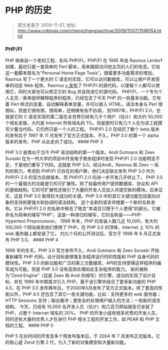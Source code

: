 # PHP 的历史 
> 原文发表于 2009-11-07, 地址: http://www.cnblogs.com/chenxizhang/archive/2009/11/07/1598154.html 


### PHP/FI

 PHP 继承自一个老的工程，名叫 PHP/FI。PHP/FI 在 1995 年由 Rasmus Lerdorf 创建，最初只是一套简单的 Perl 脚本，用来跟踪访问他主页的人们的信息。它给这一套脚本取名为“Personal Home Page Tools”。随着更多功能需求的增加，Rasmus 写了一个更大的 C 语言的实现，它可以访问数据库，可以让用户开发简单的动态 Web 程序。Rasmus [» 发布](http://groups.google.com/group/comp.infosystems.www.authoring.cgi/msg/cc7d43454d64d133)了 PHP/FI 的源代码，以便每个人都可以使用它，同时大家也可以修正它的 Bug 并且改进它的源代码。 PHP/FI，一个专为个人主页／表单提供解释程序的程序，已经包含了今天 PHP 的一些基本功能。它有着 Perl 样式的变量，自动解释表单变量，并可以嵌入 HTML。语法本身与 Perl 很相似，但是它很有限，很简单，还稍微有些不协调。 到1997年，PHP/FI 2.0，也就是它的 C 语言实现的第二版在全世界已经有几千个用户（估计）和大约 50,000 个域名安装，大约是 Internet 所有域名的 1%。但是那时只有几个人在为该工程撰写少量当代码，它仍然只是一个人的工程。 PHP/FI 2.0 在经历了数个 beta 版本的发布后于 1997 年 11 月发布了官方正式版本。不久，PHP 3.0 的第一个 alpha 版本的发布，PHP 从此走向了成功。 #### PHP 3

 PHP 3.0 是类似于当今 PHP 语法结构的第一个版本。Andi Gutmans 和 Zeev Suraski 在为一所大学的项目中开发电子商务程序时发现 PHP/FI 2.0 功能明显不足，于是他们重写了代码。这就是 PHP 3.0。经过Andi，Rasmus 和 Zeev 一系列的努力，考虑到 PHP/FI 已存在的用户群，他们决定联合发布 PHP 3.0 作为 PHP/FI 2.0 的官方后继版本。而 PHP/FI 2.0 的进一步开发几乎终止了。 PHP 3.0 的一个最强大的功能是它的可扩展性。除了给最终用户提供数据库、协议和 API 的基础结构，它的可扩展性还吸引了大量的开发人员加入并提交新的模块。后来证实，这是 PHP 3.0 取得巨大成功的关键。PHP 3.0 中的其它关键功能包括面向对象的支持和更强大和协调的语法结构。 这个全新的语言伴随着一个新的名称发布。它从 PHP/FI 2.0 的名称中移去了暗含“本语言只限于个人使用”的部分。它被命名为简单的缩写“PHP”。这是一种递归的缩写，它的全称是――PHP: Hypertext Preprocessor。 1998 年末，PHP 的安装人数几近 10,000，有大约 100,000 个网站报告他们使用了 PHP。在 PHP 3.0 的顶峰，Internet 上 10% 的 web 服务器上都安装了它。 约九个月的公开测试后，官方于 1998 年 6 月正式发布 PHP 3.0。 #### PHP 4

 1998 年的冬天，PHP 3.0 官方发布不久，Andi Gutmans 和 Zeev Suraski 开始重新编写 PHP 代码。设计目标是增强复杂程序运行时的性能和 PHP 自身代码的模块性。PHP 3.0 的新功能和广泛的第三方数据库、API的支持使得这样程序的编写成为可能，但是 PHP 3.0 没有高效处理如此复杂程序的能力。 新的被称为“Zend Engine”（这是 Zeev 和 Andi 的缩写）的引擎，成功的实现了设计目标，并在 1999 年中期首次引入 PHP。基于该引擎并结合了更多新功能的 PHP 4.0，在 PHP 3.0 发布两年后，于2000年5月发布了官方正式版本。除了更高的性能以外，PHP 4.0 还包含了其它一些关键功能，比如：支持更多的 web 服务器；HTTP Sessions 支持；输出缓冲；更安全的处理用户输入的方法；一些新的语言结构。 今天，已经有 10,000 名开发人员（估计）和几百万网站报告已安装了 PHP，占整个 Internet 域名的 20%。 PHP 的开发小组有很多优秀的开发人员，同时还有大量的优秀人才在进行 PHP 相关工程的开发工作，如 PEAR 和 PHP 文档的工程。 #### PHP 5

 PHP 5 在长时间的开发及多个预发布版本后，于 2004 年 7 月发布正式版本。它的核心是 Zend 引擎 2 代，引入了新的对象模型和大量新功能。



























